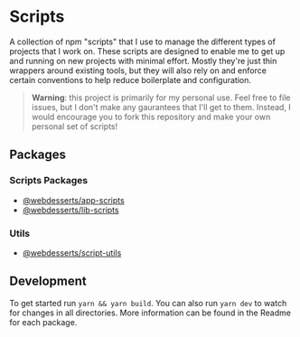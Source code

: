 # Scripts

A collection of npm "scripts" that I use to manage the different types of projects that I work on. These scripts are designed to enable me to get up and running on new projects with minimal effort. Mostly they're just thin wrappers around existing tools, but they will also rely on and enforce certain conventions to help reduce boilerplate and configuration. 

> **Warning**: this project is primarily for my personal use. Feel free to file issues, but I don't make any gaurantees that I'll get to them. Instead, I would encourage you to fork this repository and make your own personal set of scripts!

## Packages

### Scripts Packages

- [@webdesserts/app-scripts](./packages/app-scripts/Readme.md)
- [@webdesserts/lib-scripts](./packages/lib-scripts/Readme.md)

### Utils

- [@webdesserts/script-utils](./packages/script-utils/Readme.md)

## Development

To get started run `yarn && yarn build`. You can also run `yarn dev` to watch for changes in all directories. More information can be found in the Readme for each package.
